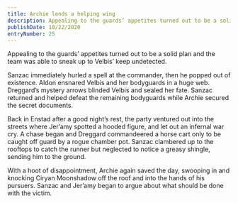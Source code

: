 ```yaml
---
title: Archie lends a helping wing
description: Appealing to the guards’ appetites turned out to be a solid plan and the team was able to sneak up to Velbis’ keep undetected...
publishDate: 10/22/2020
entryNumber: 25
---
```


Appealing to the guards’ appetites turned out to be a solid plan and the team was able to sneak up to Velbis’ keep undetected.

Sanzac immediately hurled a spell at the commander, then he popped out of existence. Aldon ensnared Velbis and her bodyguards in a huge web. Dreggard’s mystery arrows blinded Velbis and sealed her fate. Sanzac returned and helped defeat the remaining bodyguards while Archie secured the secret documents.

Back in Enstad after a good night’s rest, the party ventured out into the streets where Jer’amy spotted a hooded figure, and let out an infernal war cry. A chase began and Dreggard commandeered a horse cart only to be caught off guard by a rogue chamber pot. Sanzac clambered up to the rooftops to catch the runner but neglected to notice a greasy shingle, sending him to the ground.

With a hoot of disappointment, Archie again saved the day, swooping in and knocking Ciryan Moonshadow off the roof and into the hands of his pursuers. Sanzac and Jer’amy began to argue about what should be done with the victim.
